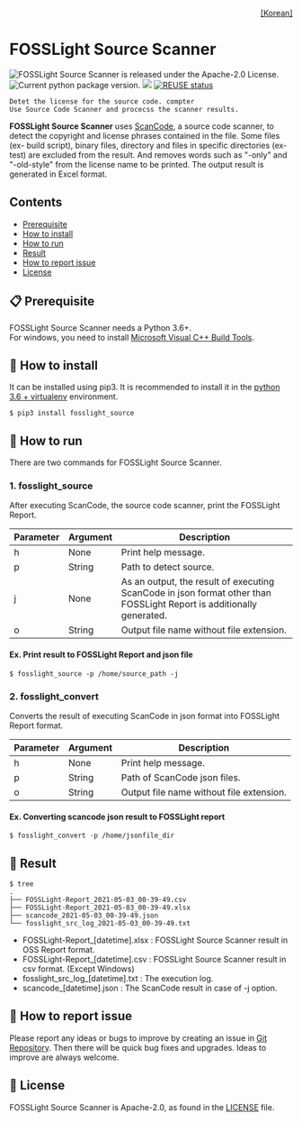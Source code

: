<!--
Copyright (c) 2021 LG Electronics
SPDX-License-Identifier: Apache-2.0
 -->
<p align='right'>
  <a href="https://github.com/fosslight/fosslight_source_scanner/blob/main/docs/README_Kor.md">
    [Korean]
 </a>
</p>

# FOSSLight Source Scanner

<img src="https://img.shields.io/pypi/l/fosslight_source" alt="FOSSLight Source Scanner is released under the Apache-2.0 License." /> <img src="https://img.shields.io/pypi/v/fosslight_source" alt="Current python package version." /> <img src="https://img.shields.io/pypi/pyversions/fosslight_source" /> [![REUSE status](https://api.reuse.software/badge/github.com/fosslight/fosslight_source_scanner)](https://api.reuse.software/info/github.com/fosslight/fosslight_source_scanner)
</p>

```note
Detet the license for the source code. compter
Use Source Code Scanner and procecss the scanner results.
```

**FOSSLight Source Scanner** uses [ScanCode][sc], a source code scanner, to detect the copyright and license phrases contained in the file. Some files (ex- build script), binary files, directory and files in specific directories (ex-test) are excluded from the result. And removes words such as "-only" and "-old-style" from the license name to be printed. The output result is generated in Excel format.


[sc]: https://github.com/nexB/scancode-toolkit

## Contents

- [Prerequisite](#-prerequisite)
- [How to install](#-how-to-install)
- [How to run](#-how-to-run)
- [Result](#-result)
- [How to report issue](#-how-to-report-issue)
- [License](#-license)


## 📋 Prerequisite

FOSSLight Source Scanner needs a Python 3.6+.    
For windows, you need to install [Microsoft Visual C++ Build Tools][ms_build].

[ms_build]: https://visualstudio.microsoft.com/vs/older-downloads/

## 🎉 How to install

It can be installed using pip3. It is recommended to install it in the [python 3.6 + virtualenv](https://github.com/fosslight/fosslight_source_scanner/blob/main/docs/Guide_virtualenv.md) environment.

```
$ pip3 install fosslight_source
```

## 🚀 How to run

There are two commands for FOSSLight Source Scanner. 

### 1. fosslight_source
After executing ScanCode, the source code scanner, print the FOSSLight Report.

| Parameter  | Argument | Description |
| ------------- | ------------- | ------------- |
| h | None | Print help message. | 
| p | String | Path to detect source. | 
| j | None | As an output, the result of executing ScanCode in json format other than FOSSLight Report is additionally generated. | 
| o | String | Output file name without file extension. | 

#### Ex. Print result to FOSSLight Report and json file
```
$ fosslight_source -p /home/source_path -j
```

### 2. fosslight_convert
Converts the result of executing ScanCode in json format into FOSSLight Report format.  

| Parameter  | Argument | Description |
| ------------- | ------------- | ------------- |
| h | None | Print help message. | 
| p | String | Path of ScanCode json files. | 
| o | String | Output file name without file extension. | 

#### Ex. Converting scancode json result to FOSSLight report
```
$ fosslight_convert -p /home/jsonfile_dir
```

## 📁 Result

```
$ tree
.
├── FOSSLight-Report_2021-05-03_00-39-49.csv
├── FOSSLight-Report_2021-05-03_00-39-49.xlsx
├── scancode_2021-05-03_00-39-49.json
└── fosslight_src_log_2021-05-03_00-39-49.txt

```
- FOSSLight-Report_[datetime].xlsx : FOSSLight Source Scanner result in OSS Report format.
- FOSSLight-Report_[datetime].csv : FOSSLight Source Scanner result in csv format. (Except Windows)
- fosslight_src_log_[datetime].txt : The execution log.
- scancode_[datetime].json : The ScanCode result in case of -j option.


## 👏 How to report issue

Please report any ideas or bugs to improve by creating an issue in [Git Repository][repo]. Then there will be quick bug fixes and upgrades. Ideas to improve are always welcome.

[repo]: https://github.com/fosslight/fosslight_source_scanner/issues

## 📄 License

FOSSLight Source Scanner is Apache-2.0, as found in the [LICENSE][l] file.

[l]: https://github.com/fosslight/fosslight_source_scanner/blob/main/LICENSE

